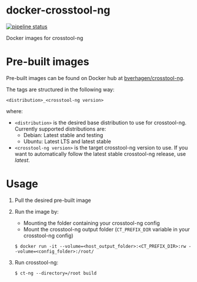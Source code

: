 docker-crosstool-ng
====================
[![pipeline status](https://gitlab.com/bverhagen/docker-crosstool-ng/badges/master/pipeline.svg)](https://gitlab.com/bverhagen/docker-crosstool-ng/-/commits/master)

Docker images for crosstool-ng

# Pre-built images
Pre-built images can be found on Docker hub at [bverhagen/crosstool-ng](https://hub.docker.com/r/bverhagen/crosstool-ng).

The tags are structured in the following way:

```
<distribution>_<crosstool-ng version>
```
where:
- `<distribution>` is the desired base distribution to use for crosstool-ng.
  Currently supported distributions are:
    - Debian: Latest stable and testing
    - Ubuntu: Latest LTS and latest stable
- `<crosstool-ng version>` is the target crosstool-ng version to use.
  If you want to automatically follow the latest stable crosstool-ng release, use _latest_.

# Usage
1. Pull the desired pre-built image
1. Run the image by:
    - Mounting the folder containing your crosstool-ng config
    - Mount the crosstool-ng output folder (`CT_PREFIX_DIR` variable in your crosstool-ng config)
    ```
    $ docker run -it --volume=<host_output_folder>:<CT_PREFIX_DIR>:rw --volume=<config_folder>:/root/
    ```

1. Run crosstool-ng:
    ```
    $ ct-ng --directory=/root build
    ```
